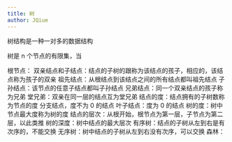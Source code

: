 ```yaml
---
title: 树
author: JQiue
---
```


树结构是一种一对多的数据结构

树是 n 个节点的有限集，当 

根节点：
双亲结点和子结点：结点的子树的跟称为该结点的孩子，相应的，该结点称为孩子的双亲
祖先结点：从根结点到该结点之间的所有结点都叫祖先结点
子孙结点：该节点的任意子结点都叫子孙结点
兄弟结点：同一个双亲结点的孩子称为兄弟
堂兄弟：双亲在同一层的结点互为堂兄弟
结点的度：结点拥有的子树数称为节点的度
分支结点，度不为 0 的结点
叶子结点：度为 0 的结点
树的度：树中节点最大度称为树的度
结点的层次：从根开始，根节点为第一层，子节点为第二层，以此类推
树的深度：树中结点的最大层次
有序树：结点的子树从左到右是有次序的，不能交换
无序树：树中结点的子树从左到右没有次序，可以交换
森林：
